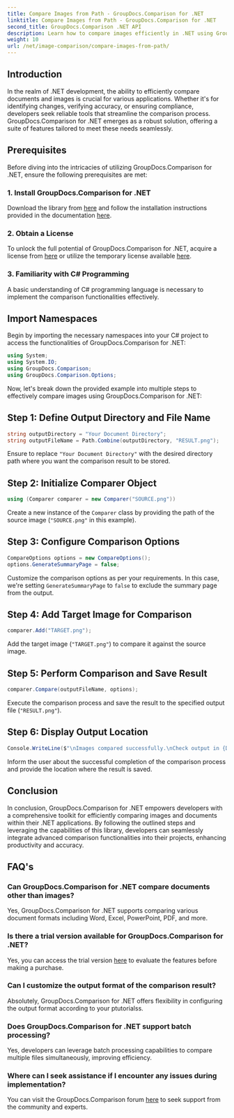 ```yaml
---
title: Compare Images from Path - GroupDocs.Comparison for .NET
linktitle: Compare Images from Path - GroupDocs.Comparison for .NET
second_title: GroupDocs.Comparison .NET API
description: Learn how to compare images efficiently in .NET using GroupDocs.Comparison library. Follow step-by-step guide for seamless integration.
weight: 10
url: /net/image-comparison/compare-images-from-path/
---
```

## Introduction
In the realm of .NET development, the ability to efficiently compare documents and images is crucial for various applications. Whether it's for identifying changes, verifying accuracy, or ensuring compliance, developers seek reliable tools that streamline the comparison process. GroupDocs.Comparison for .NET emerges as a robust solution, offering a suite of features tailored to meet these needs seamlessly.
## Prerequisites
Before diving into the intricacies of utilizing GroupDocs.Comparison for .NET, ensure the following prerequisites are met:
### 1. Install GroupDocs.Comparison for .NET
Download the library from [here](https://releases.groupdocs.com/comparison/net/) and follow the installation instructions provided in the documentation [here](https://tutorials.groupdocs.com/comparison/net/).
### 2. Obtain a License
To unlock the full potential of GroupDocs.Comparison for .NET, acquire a license from [here](https://purchase.groupdocs.com/buy) or utilize the temporary license available [here](https://purchase.groupdocs.com/temporary-license/).
### 3. Familiarity with C# Programming
A basic understanding of C# programming language is necessary to implement the comparison functionalities effectively.

## Import Namespaces
Begin by importing the necessary namespaces into your C# project to access the functionalities of GroupDocs.Comparison for .NET:
```csharp
using System;
using System.IO;
using GroupDocs.Comparison;
using GroupDocs.Comparison.Options;
```

Now, let's break down the provided example into multiple steps to effectively compare images using GroupDocs.Comparison for .NET:
## Step 1: Define Output Directory and File Name
```csharp
string outputDirectory = "Your Document Directory";
string outputFileName = Path.Combine(outputDirectory, "RESULT.png");
```
Ensure to replace `"Your Document Directory"` with the desired directory path where you want the comparison result to be stored.
## Step 2: Initialize Comparer Object
```csharp
using (Comparer comparer = new Comparer("SOURCE.png"))
```
Create a new instance of the `Comparer` class by providing the path of the source image (`"SOURCE.png"` in this example).
## Step 3: Configure Comparison Options
```csharp
CompareOptions options = new CompareOptions();
options.GenerateSummaryPage = false;
```
Customize the comparison options as per your requirements. In this case, we're setting `GenerateSummaryPage` to `false` to exclude the summary page from the output.
## Step 4: Add Target Image for Comparison
```csharp
comparer.Add("TARGET.png");
```
Add the target image (`"TARGET.png"`) to compare it against the source image.
## Step 5: Perform Comparison and Save Result
```csharp
comparer.Compare(outputFileName, options);
```
Execute the comparison process and save the result to the specified output file (`"RESULT.png"`).
## Step 6: Display Output Location
```csharp
Console.WriteLine($"\nImages compared successfully.\nCheck output in {Directory.GetCurrentDirectory()}.");
```
Inform the user about the successful completion of the comparison process and provide the location where the result is saved.

## Conclusion
In conclusion, GroupDocs.Comparison for .NET empowers developers with a comprehensive toolkit for efficiently comparing images and documents within their .NET applications. By following the outlined steps and leveraging the capabilities of this library, developers can seamlessly integrate advanced comparison functionalities into their projects, enhancing productivity and accuracy.
## FAQ's
### Can GroupDocs.Comparison for .NET compare documents other than images?
Yes, GroupDocs.Comparison for .NET supports comparing various document formats including Word, Excel, PowerPoint, PDF, and more.
### Is there a trial version available for GroupDocs.Comparison for .NET?
Yes, you can access the trial version [here](https://releases.groupdocs.com/) to evaluate the features before making a purchase.
### Can I customize the output format of the comparison result?
Absolutely, GroupDocs.Comparison for .NET offers flexibility in configuring the output format according to your ptutorialss.
### Does GroupDocs.Comparison for .NET support batch processing?
Yes, developers can leverage batch processing capabilities to compare multiple files simultaneously, improving efficiency.
### Where can I seek assistance if I encounter any issues during implementation?
You can visit the GroupDocs.Comparison forum [here](https://forum.groupdocs.com/c/comparison/12) to seek support from the community and experts.

